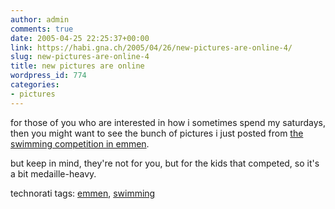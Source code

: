 ```yaml
---
author: admin
comments: true
date: 2005-04-25 22:25:37+00:00
link: https://habi.gna.ch/2005/04/26/new-pictures-are-online-4/
slug: new-pictures-are-online-4
title: new pictures are online
wordpress_id: 774
categories:
- pictures
---
```



for those of you who are interested in how i sometimes spend my saturdays, then you might want to see the bunch of pictures i just posted from [the swimming competition in emmen](https://habi.gna.ch/pics/Emmen05/).
  
but keep in mind, they're not for you, but for the kids that competed, so it's a bit medaille-heavy.


technorati tags: [emmen](http://technorati.com/tag/emmen), [swimming](http://technorati.com/tag/swimming)
